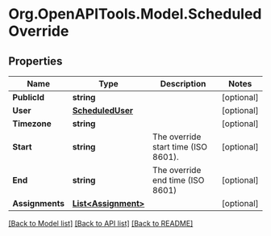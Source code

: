 # Org.OpenAPITools.Model.ScheduledOverride
## Properties

Name | Type | Description | Notes
------------ | ------------- | ------------- | -------------
**PublicId** | **string** |  | [optional] 
**User** | [**ScheduledUser**](ScheduledUser.md) |  | [optional] 
**Timezone** | **string** |  | [optional] 
**Start** | **string** | The override start time (ISO 8601). | [optional] 
**End** | **string** | The override end time (ISO 8601) | [optional] 
**Assignments** | [**List&lt;Assignment&gt;**](Assignment.md) |  | [optional] 

[[Back to Model list]](../README.md#documentation-for-models) [[Back to API list]](../README.md#documentation-for-api-endpoints) [[Back to README]](../README.md)

